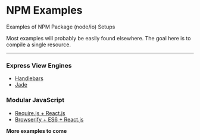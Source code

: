 # NPM Examples

Examples of NPM Package (node/io) Setups

Most examples will probably be easily found elsewhere. The goal here is to compile a single resource.

---

### Express View Engines

  * [Handlebars](https://github.com/jisaacks/NPM-Examples/tree/view-engine-handlebars)
  * [Jade](https://github.com/jisaacks/NPM-Examples/tree/view-engine-jade)


### Modular JavaScript

  * [Require.js + React.js](https://github.com/jisaacks/NPM-Examples/tree/modular-require-react)
  * [Browserify + ES6 + React.js](https://github.com/jisaacks/NPM-Examples/tree/modular-browserify-es6-react)


__More examples to come__

